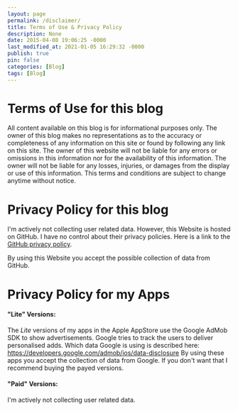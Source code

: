 ```yaml
---
layout: page
permalink: /disclaimer/
title: Terms of Use & Privacy Policy
description: None
date: 2015-04-08 19:06:25 -0000
last_modified_at: 2021-01-05 16:29:32 -0000
publish: true
pin: false
categories: [Blog]
tags: [Blog]
---
```

# Terms of Use for this blog

All content available on this blog is for informational purposes only. The owner of this blog makes no representations as to the accuracy or completeness of any information on this site or found by following any link on this site.
The owner of this website will not be liable for any errors or omissions in this information nor for the availability of this information. The owner will not be liable for any losses, injuries, or damages from the display or use of this information.
This terms and conditions are subject to change anytime without notice.


# Privacy Policy for this blog
I'm actively not collecting user related data. However, this Website is hosted on GitHub. I have no control about their privacy policies. Here is a link to the [GitHub privacy policy](https://docs.github.com/en/site-policy/privacy-policies/github-general-privacy-statement).

By using this Website you accept the possible collection of data from GitHub.

# Privacy Policy for my Apps

#### "Lite" Versions:
The _Lite_ versions of my apps in the Apple AppStore use the Google AdMob SDK to show advertisements. Google tries to track the users to deliver personalised adds. Which data Google is using is described here: <https://developers.google.com/admob/ios/data-disclosure>
By using these apps you accept the collection of data from Google. If you don't want that I recommend buying the payed versions.

#### "Paid" Versions:
I'm actively not collecting user related data. 